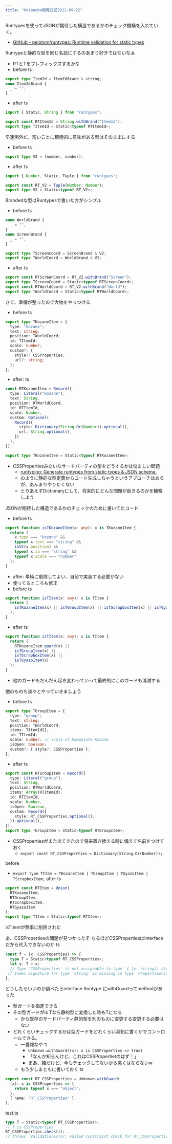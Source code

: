 ```yaml
---
title: "Kozaneba開発日記2021-09-22"
---
```


Runtypesを使ってJSONが期待した構造であるかのチェック機構を入れていく。
- [GitHub - pelotom/runtypes: Runtime validation for static types](https://github.com/pelotom/runtypes)

Runtypeと静的な型を同じ名前にするのあまり好きではないなぁ
- RTとTをプレフィックスするかな
- before
ts

```typescript
export type ItemId = ItemIdBrand & string;
enum ItemIdBrand {
  _ = "",
}
```

- after
ts

```typescript
import { Static, String } from "runtypes";

export const RTItemId = String.withBrand("ItemId");
export type TItemId = Static<typeof RTItemId>;
```


早速例外だ、短いことに積極的に意味がある型はそのままにする
- before
ts

```typescript
export type V2 = [number, number];
```

- after
ts

```typescript
import { Number, Static, Tuple } from "runtypes";

export const RT_V2 = Tuple(Number, Number);
export type V2 = Static<typeof RT_V2>;
```


Brandedな型はRuntypesで書いた方がシンプル
- before
ts

```typescript
enum WorldBrand {
  _ = "",
}
enum ScreenBrand {
  _ = "",
}

export type TScreenCoord = ScreenBrand & V2;
export type TWorldCoord = WorldBrand & V2;
```

- after
ts

```typescript
export const RTScreenCoord = RT_V2.withBrand("Screen");
export type TScreenCoord = Static<typeof RTScreenCoord>;
export const RTWorldCoord = RT_V2.withBrand("World");
export type TWorldCoord = Static<typeof RTWorldCoord>;
```


さて、準備が整ったので大物をやっつける
- before
ts

```typescript
export type TKozaneItem = {
  type: "kozane";
  text: string;
  position: TWorldCoord;
  id: TItemId;
  scale: number;
  custom?: {
    style?: CSSProperties;
    url?: string;
  };
};
```

- after:
ts

```typescript
const RTKozaneItem = Record({
  type: Literal("kozane"),
  text: String,
  position: RTWorldCoord,
  id: RTItemId,
  scale: Number,
  custom: Optional(
    Record({
      style: Dictionary(String.Or(Number)).optional(),
      url: String.optional(),
    })
  ),
});

export type TKozaneItem = Static<typeof RTKozaneItem>;
```

- CSSPropertiesみたいなサードパーティの型をどうするかは悩ましい問題
    - [runtyping: Generate runtypes from static types & JSON schema.](https://github.com/johngeorgewright/runtyping)
    - のように静的な型定義からコード生成しちゃうというアプローチはあるが、あんまりやりたくない
    - とりあえずDictionaryにして、将来的にどんな問題が起きるのかを観察しよう

JSONが期待した構造であるかのチェックのために書いてたコード
- before
ts

```typescript
export function isTKozaneItem(x: any): x is TKozaneItem {
  return (
    x.type === "kozane" &&
    typeof x.text === "string" &&
    isV2(x.position) &&
    typeof x.id === "string" &&
    typeof x.scale === "number"
  );
}
```

- after: 単純に削除してよい、自前で実装する必要がない
- 使ってるところも修正
- before
ts

```typescript
export function isTItem(x: any): x is TItem {
  return (
    isTKozaneItem(x) || isTGroupItem(x) || isTScrapboxItem(x) || isTGyazoItem(x)
  );
}
```

- after
ts

```typescript
export function isTItem(x: any): x is TItem {
  return (
    RTKozaneItem.guard(x) ||
    isTGroupItem(x) ||
    isTScrapboxItem(x) ||
    isTGyazoItem(x)
  );
}
```

- 他のガードもだんだん起き変わっていって最終的にこのガードも消滅する

他のものも淡々とやっていきましょう
- before
ts

```typescript
export type TGroupItem = {
  type: "group";
  text: string;
  position: TWorldCoord;
  items: TItemId[];
  id: TItemId;
  scale: number; // scale of Nameplate Kozane
  isOpen: boolean;
  custom?: { style?: CSSProperties };
};
```

- after
ts

```typescript
export const RTGroupItem = Record({
  type: Literal("group"),
  text: String,
  position: RTWorldCoord,
  items: Array(RTItemId),
  id: RTItemId,
  scale: Number,
  isOpen: Boolean,
  custom: Record({
    style: RT_CSSProperties.optional(),
  }).optional(),
});
export type TGroupItem = Static<typeof RTGroupItem>;
```

- CSSPropertiesがまた出てきたので将来置き換える時に備えて名前をつけておく
    - `export const RT_CSSProperties = Dictionary(String.Or(Number));`

before
- `export type TItem = TKozaneItem | TGroupItem | TGyazoItem | TScrapboxItem;`
after
ts

```typescript
export const RTItem = Union(
  RTKozaneItem,
  RTGroupItem,
  RTScrapboxItem,
  RTGyazoItem
);
export type TItem = Static<typeof RTItem>;
```

isTItemが無事に削除された

あ、CSSPropertiesの問題が見つかったぞ
なるほどCSSPropertiesはinterfaceだから代入できないのか
ts

```typescript
const f = (x: CSSProperties) => {
  type T = Static<typeof RT_CSSProperties>;
  let y: T = x;
  // Type 'CSSProperties' is not assignable to type '{ [x: string]: string | number; [x: number]: string | number; [x: symbol]: string | number; }'.
 // Index signature for type 'string' is missing in type 'Properties<string | number, string & {}>'.
};
```


どうしたらいいのか調べたらinterface Runtype にwithGuardってmethodがあった
- 型ガードを指定できる
- その型ガードがis Tなら静的型に変換した時もTになる
    - から既存のサードパーティ静的型を別のものに変更する変更する必要はない
- どれくらいチェックするかは型ガードをどれくらい真剣に書くかでコントロールできる。
    - 一番雑なやつ
        - `Unknown.withGuard((x): x is CSSProperties => true)`
        - 「なんか知らんけど、これはCSSPropertietのはず！」
        - まあ、雑だけど、今もチェックしてないから悪くはならないw
    - もう少しまともに書いておく
ts

```typescript
export const RT_CSSProperties = Unknown.withGuard(
  (x): x is CSSProperties => {
    return typeof x === "object";
  },
  { name: "RT_CSSProperties" }
);
```

test.ts

```typescript
type T = Static<typeof RT_CSSProperties>;
// T is CSSProperties
RT_CSSProperties.check(1);
// throws `ValidationError: Failed constraint check for RT_CSSProperties`
```

